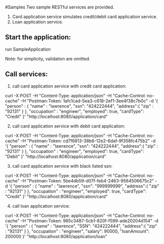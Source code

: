 #Samples
Two sample RESTful services are provided.
1. Card application service simulates credit/debit card application service.
2. Loan application service.

## Start the application:
run SampleApplication

Note: for simplicity, validation are omitted.

## Call services:

1. call card application service with credit card application:

curl -X POST -H "Content-Type: application/json" -H "Cache-Control: no-cache" -H "Postman-Token: 1afc1cad-5ea3-c618-2ef1-3ee4f38c7b0c" -d '{
	"person" : {
		"name" : "lawrence",
		"ssn": "424222444",
		"address":{
			"zip" : "92131"
		}
	},
	"occupation" : "engineer",
	"employed": true,
	"cardType": "Credit"
}' "http://localhost:8080/application/card"

2. call card application service with debit card application:

curl -X POST -H "Content-Type: application/json" -H "Cache-Control: no-cache" -H "Postman-Token: cd7f6813-38b6-12e2-6daf-9f358fc475b2" -d '{
	"person" : {
		"name" : "lawrence",
		"ssn": "424222444",
		"address":{
			"zip" : "92131"
		}
	},
	"occupation" : "engineer",
	"employed": true,
	"cardType": "Debit"
}' "http://localhost:8080/application/card"

3. call card application service with black listed ssn:

curl -X POST -H "Content-Type: application/json" -H "Cache-Control: no-cache" -H "Postman-Token: 5be4db59-d07f-feb4-2463-9564506675c2" -d '{
	"person" : {
		"name" : "lawrence",
		"ssn": "999999999",
		"address":{
			"zip" : "92131"
		}
	},
	"occupation" : "engineer",
	"employed": true,
	"cardType": "Credit"
}' "http://localhost:8080/application/card"

4. call loan application service:

curl -X POST -H "Content-Type: application/json" -H "Cache-Control: no-cache" -H "Postman-Token: 985c3487-5cb1-820f-f599-ade20204d154" -d '{
	"person" : {
		"name" : "lawrence",
		"SSN": "424222444",
		"address":{
			"zip" : "92131"
		}
	},
	"occupation" : "engineer",
	"salary": 90000,
	"loanAmount": 200000
}' "http://localhost:8080/application/loan"


